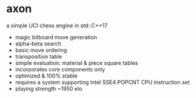 # axon
a simple UCI chess engine in std::C++17

- magic bitboard move generation
- alpha-beta search
- basic move ordering
- transposition table
- simple evaluation: material & piece square tables
- incorporates core components only
- optimized & 100% stable
- requires a system supporting Intel SSE4 POPCNT CPU instruction set
- playing strength ~1950 elo

